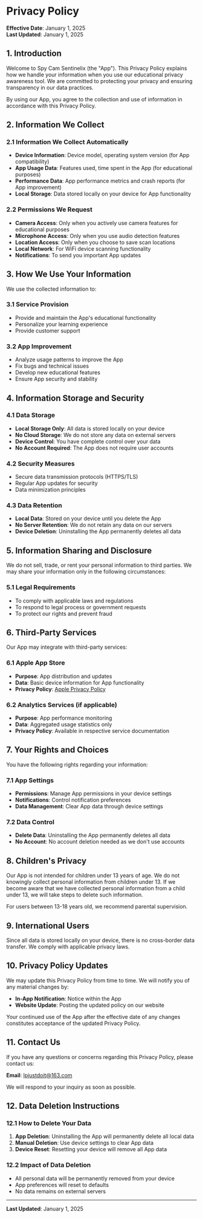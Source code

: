 # Privacy Policy

**Effective Date**: January 1, 2025  
**Last Updated**: January 1, 2025

## 1. Introduction

Welcome to Spy Cam Sentinelix (the "App"). This Privacy Policy explains how we handle your information when you use our educational privacy awareness tool. We are committed to protecting your privacy and ensuring transparency in our data practices.

By using our App, you agree to the collection and use of information in accordance with this Privacy Policy.

## 2. Information We Collect

### 2.1 Information We Collect Automatically
- **Device Information**: Device model, operating system version (for App compatibility)
- **App Usage Data**: Features used, time spent in the App (for educational purposes)
- **Performance Data**: App performance metrics and crash reports (for App improvement)
- **Local Storage**: Data stored locally on your device for App functionality

### 2.2 Permissions We Request
- **Camera Access**: Only when you actively use camera features for educational purposes
- **Microphone Access**: Only when you use audio detection features
- **Location Access**: Only when you choose to save scan locations
- **Local Network**: For WiFi device scanning functionality
- **Notifications**: To send you important App updates

## 3. How We Use Your Information

We use the collected information to:

### 3.1 Service Provision
- Provide and maintain the App's educational functionality
- Personalize your learning experience
- Provide customer support

### 3.2 App Improvement
- Analyze usage patterns to improve the App
- Fix bugs and technical issues
- Develop new educational features
- Ensure App security and stability

## 4. Information Storage and Security

### 4.1 Data Storage
- **Local Storage Only**: All data is stored locally on your device
- **No Cloud Storage**: We do not store any data on external servers
- **Device Control**: You have complete control over your data
- **No Account Required**: The App does not require user accounts

### 4.2 Security Measures
- Secure data transmission protocols (HTTPS/TLS)
- Regular App updates for security
- Data minimization principles

### 4.3 Data Retention
- **Local Data**: Stored on your device until you delete the App
- **No Server Retention**: We do not retain any data on our servers
- **Device Deletion**: Uninstalling the App permanently deletes all data

## 5. Information Sharing and Disclosure

We do not sell, trade, or rent your personal information to third parties. We may share your information only in the following circumstances:

### 5.1 Legal Requirements
- To comply with applicable laws and regulations
- To respond to legal process or government requests
- To protect our rights and prevent fraud

## 6. Third-Party Services

Our App may integrate with third-party services:

### 6.1 Apple App Store
- **Purpose**: App distribution and updates
- **Data**: Basic device information for App functionality
- **Privacy Policy**: [Apple Privacy Policy](https://www.apple.com/privacy/)

### 6.2 Analytics Services (if applicable)
- **Purpose**: App performance monitoring
- **Data**: Aggregated usage statistics only
- **Privacy Policy**: Available in respective service documentation

## 7. Your Rights and Choices

You have the following rights regarding your information:

### 7.1 App Settings
- **Permissions**: Manage App permissions in your device settings
- **Notifications**: Control notification preferences
- **Data Management**: Clear App data through device settings

### 7.2 Data Control
- **Delete Data**: Uninstalling the App permanently deletes all data
- **No Account**: No account deletion needed as we don't use accounts

## 8. Children's Privacy

Our App is not intended for children under 13 years of age. We do not knowingly collect personal information from children under 13. If we become aware that we have collected personal information from a child under 13, we will take steps to delete such information.

For users between 13-18 years old, we recommend parental supervision.

## 9. International Users

Since all data is stored locally on your device, there is no cross-border data transfer. We comply with applicable privacy laws.

## 10. Privacy Policy Updates

We may update this Privacy Policy from time to time. We will notify you of any material changes by:

- **In-App Notification**: Notice within the App
- **Website Update**: Posting the updated policy on our website

Your continued use of the App after the effective date of any changes constitutes acceptance of the updated Privacy Policy.

## 11. Contact Us

If you have any questions or concerns regarding this Privacy Policy, please contact us:

**Email**: lpjustdoit@163.com

We will respond to your inquiry as soon as possible.

## 12. Data Deletion Instructions

### 12.1 How to Delete Your Data
1. **App Deletion**: Uninstalling the App will permanently delete all local data
2. **Manual Deletion**: Use device settings to clear App data
3. **Device Reset**: Resetting your device will remove all App data

### 12.2 Impact of Data Deletion
- All personal data will be permanently removed from your device
- App preferences will reset to defaults
- No data remains on external servers

---

**Last Updated**: January 1, 2025